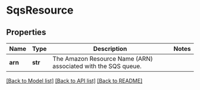# SqsResource

## Properties
Name | Type | Description | Notes
------------ | ------------- | ------------- | -------------
**arn** | **str** | The Amazon Resource Name (ARN) associated with the SQS queue. | 

[[Back to Model list]](../README.md#documentation-for-models) [[Back to API list]](../README.md#documentation-for-api-endpoints) [[Back to README]](../README.md)

